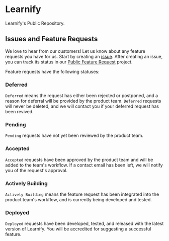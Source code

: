 # Learnify
Learnify's Public Repository.

## Issues and Feature Requests
We love to hear from our customers! Let us know about any feature requests you have for us. Start by creating an [issue](https://github.com/learnify-ca/learnify/projects/1). After creating an issue, you can track its status in our [Public Feature Request](https://github.com/learnify-ca/learnify/projects/1) project.

Feature requests have the following statuses:

### Deferred
`Deferred` means the request has either been rejected or postponed, and a reason for deferral will be provided by the product team. `Deferred` requests will never be deleted, and we will contact you if your deferred request has been revived.

### Pending
`Pending` requests have not yet been reviewed by the product team.

### Accepted
`Accepted` requests have been approved by the product team and will be added to the team's workflow. If a contact email has been left, we will notify you of the request's approval.

### Actively Building
`Actively Building` means the feature request has been integrated into the product team's workflow, and is currently being developed and tested.

### Deployed
`Deployed` requests have been developed, tested, and released with the latest version of Learnify. You will be accredited for suggesting a successful feature.
